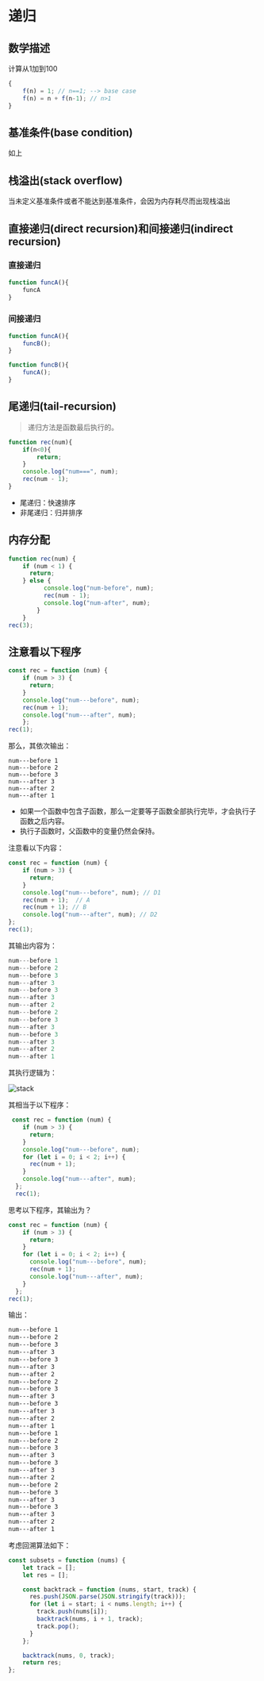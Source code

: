 # 递归

## 数学描述

计算从1加到100

```js
{
    f(n) = 1; // n==1; --> base case
    f(n) = n + f(n-1); // n>1
}
```

## 基准条件(base condition)

如上

## 栈溢出(stack overflow)

当未定义基准条件或者不能达到基准条件，会因为内存耗尽而出现栈溢出

## 直接递归(direct recursion)和间接递归(indirect recursion)

### 直接递归

```js
function funcA(){
    funcA
}
```

### 间接递归

```js
function funcA(){
    funcB();
}

function funcB(){
    funcA();
}
```

## 尾递归(tail-recursion)

> 递归方法是函数最后执行的。

```js
function rec(num){
    if(n<0){
        return;
    }
    console.log("num===", num);
   	rec(num - 1);
}
```

- 尾递归：快速排序
- 非尾递归：归并排序

## 内存分配

```js
function rec(num) {
    if (num < 1) {
      return;
    } else {
          console.log("num-before", num);
          rec(num - 1);
          console.log("num-after", num);
        }
    }
rec(3);
```

## 注意看以下程序

```js
const rec = function (num) {
    if (num > 3) {
      return;
    }
    console.log("num---before", num);
    rec(num + 1);
    console.log("num---after", num);
    };
rec(1);
```

那么，其依次输出：

```text
num---before 1
num---before 2
num---before 3
num---after 3
num---after 2
num---after 1
```

- 如果一个函数中包含子函数，那么一定要等子函数全部执行完毕，才会执行子函数之后内容。
- 执行子函数时，父函数中的变量仍然会保持。

注意看以下内容：

```js
const rec = function (num) {
    if (num > 3) {
      return;
    }
    console.log("num---before", num); // D1
    rec(num + 1);  // A
    rec(num + 1); // B
    console.log("num---after", num); // D2
};
rec(1);
```

其输出内容为：

```js
num---before 1
num---before 2
num---before 3
num---after 3
num---before 3
num---after 3
num---after 2
num---before 2
num---before 3
num---after 3
num---before 3
num---after 3
num---after 2
num---after 1
```

其执行逻辑为：

![stack](./img/stack1.png)

其相当于以下程序：

```js
 const rec = function (num) {
    if (num > 3) {
      return;
    }
    console.log("num---before", num);
    for (let i = 0; i < 2; i++) {
      rec(num + 1);
    }
    console.log("num---after", num);
  };
  rec(1);
```

思考以下程序，其输出为？

```js
const rec = function (num) {
    if (num > 3) {
      return;
    }
    for (let i = 0; i < 2; i++) {
      console.log("num---before", num);
      rec(num + 1);
      console.log("num---after", num);
    }
  };
rec(1);
```

输出：

```bash
num---before 1
num---before 2
num---before 3
num---after 3
num---before 3
num---after 3
num---after 2
num---before 2
num---before 3
num---after 3
num---before 3
num---after 3
num---after 2
num---after 1
num---before 1
num---before 2
num---before 3
num---after 3
num---before 3
num---after 3
num---after 2
num---before 2
num---before 3
num---after 3
num---before 3
num---after 3
num---after 2
num---after 1
```

考虑回溯算法如下：

```js
const subsets = function (nums) {
    let track = [];
    let res = [];

    const backtrack = function (nums, start, track) {
      res.push(JSON.parse(JSON.stringify(track)));
      for (let i = start; i < nums.length; i++) {
        track.push(nums[i]);
        backtrack(nums, i + 1, track);
        track.pop();
      }
    };

    backtrack(nums, 0, track);
    return res;
};
```

